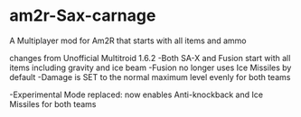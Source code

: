 # am2r-Sax-carnage
A Multiplayer mod for Am2R that starts with all items and ammo

changes from Unofficial Multitroid 1.6.2
-Both SA-X and Fusion start with all items including gravity and ice beam
-Fusion no longer uses Ice Missiles by default
-Damage is SET to the normal maximum level evenly for both teams

-Experimental Mode replaced: now enables Anti-knockback and Ice Missiles for both teams
